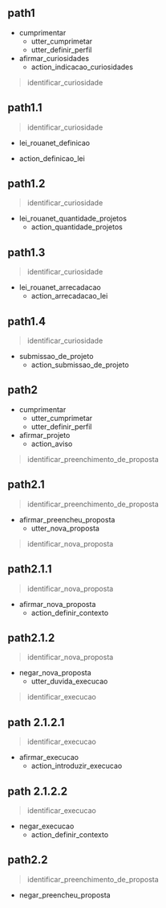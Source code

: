 <!--- Fluxos Curiosidades --->

## path1
* cumprimentar
  - utter_cumprimetar
  - utter_definir_perfil
* afirmar_curiosidades
  - action_indicacao_curiosidades
> identificar_curiosidade

## path1.1
> identificar_curiosidade
*  lei_rouanet_definicao
  - action_definicao_lei

## path1.2
> identificar_curiosidade
* lei_rouanet_quantidade_projetos
  - action_quantidade_projetos

## path1.3
> identificar_curiosidade
* lei_rouanet_arrecadacao
  - action_arrecadacao_lei

## path1.4
> identificar_curiosidade
* submissao_de_projeto 
  - action_submissao_de_projeto

<!--- Fluxos Propostas e Projetos --->

## path2
* cumprimentar
  - utter_cumprimetar
  - utter_definir_perfil
* afirmar_projeto
  - action_aviso
> identificar_preenchimento_de_proposta

## path2.1
> identificar_preenchimento_de_proposta
* afirmar_preencheu_proposta
  - utter_nova_proposta
> identificar_nova_proposta

## path2.1.1
> identificar_nova_proposta
* afirmar_nova_proposta
  - action_definir_contexto

## path2.1.2
> identificar_nova_proposta
* negar_nova_proposta
  - utter_duvida_execucao
> identificar_execucao

<!--- TODO - FLUXO DE EXECUÇÂO --->
## path 2.1.2.1
> identificar_execucao
* afirmar_execucao
  - action_introduzir_execucao

## path 2.1.2.2
> identificar_execucao
* negar_execucao
  - action_definir_contexto

<!--- TODO - FLUXO DE EXECUÇÂO --->

## path2.2
> identificar_preenchimento_de_proposta
* negar_preencheu_proposta

